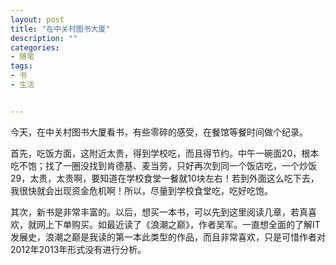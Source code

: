 ```yaml
---
layout: post
title: "在中关村图书大厦"
description: ""
categories:
- 随笔
tags:
- 书
- 生活


---
```


今天，在中关村图书大厦看书，有些零碎的感受，在餐馆等餐时间做个纪录。

首先，吃饭方面，这附近太贵，得到学校吃，而且得节约。中午一碗面20，根本吃不饱；找了一圈没找到肯德基、麦当劳，只好再次到同一个饭店吃，一个炒饭29，太贵，太贵啊，要知道在学校食堂一餐就10块左右！若到外面这么吃下去，我很快就会出现资金危机啊！所以，尽量到学校食堂吃，吃好吃饱。

其次，新书是非常丰富的。以后，想买一本书，可以先到这里阅读几章，若真喜欢，就网上下单购买。如最近读了《浪潮之巅》，作者吴军。一直想全面的了解IT发展史，浪潮之巅是我读的第一本此类型的作品，而且非常喜欢，只是可惜作者对2012年2013年形式没有进行分析。
